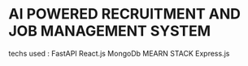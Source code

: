 # AI POWERED RECRUITMENT AND JOB MANAGEMENT SYSTEM 

techs used : 
FastAPI
React.js
MongoDb
MEARN STACK
Express.js

